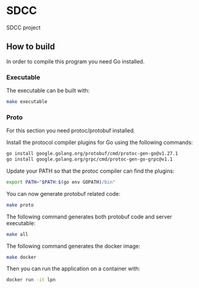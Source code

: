 # SDCC
SDCC project
## How to build
In order to compile this program you need Go installed.
### Executable
The executable can be built with:
```sh
make executable
```
### Proto
For this section you need protoc/protobuf installed.

Install the protocol compiler plugins for Go using the following commands:
```sh
go install google.golang.org/protobuf/cmd/protoc-gen-go@v1.27.1
go install google.golang.org/grpc/cmd/protoc-gen-go-grpc@v1.1
```
Update your PATH so that the protoc compiler can find the plugins:
```sh
export PATH="$PATH:$(go env GOPATH)/bin"
```
You can now generate protobuf related code:
```sh
make proto
```
The following command generates both protobuf code and server executable:
```sh
make all
```
The following command generates the docker image:
```sh
make docker
```
Then you can run the application on a container with:
```sh
docker run -it lpn
```
